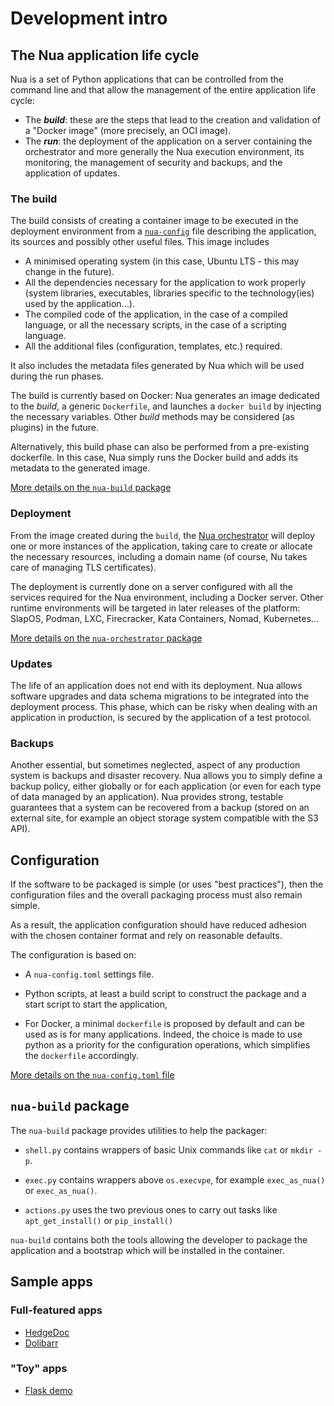 # Development intro

## The Nua application life cycle

Nua is a set of Python applications that can be controlled from the command line and that allow the management of the entire application life cycle:

- The ***build***: these are the steps that lead to the creation and validation of a "Docker image" (more precisely, an OCI image).
- The ***run***: the deployment of the application on a server containing the orchestrator and more generally the Nua execution environment, its monitoring, the management of security and backups, and the application of updates.

### The build

The build consists of creating a container image to be executed in the deployment environment from a [`nua-config`](./configuration/) file describing the application, its sources and possibly other useful files. This image includes

- A minimised operating system (in this case, Ubuntu LTS - this may change in the future).
- All the dependencies necessary for the application to work properly (system libraries, executables, libraries specific to the technology(ies) used by the application...).
- The compiled code of the application, in the case of a compiled language, or all the necessary scripts, in the case of a scripting language.
- All the additional files (configuration, templates, etc.) required.

It also includes the metadata files generated by Nua which will be used during the run phases.

The build is currently based on Docker: Nua generates an image dedicated to the *build*, a generic `Dockerfile`, and launches a `docker build` by injecting the necessary variables. Other *build* methods may be considered (as plugins) in the future.

Alternatively, this build phase can also be performed from a pre-existing dockerfile. In this case, Nua simply runs the Docker build and adds its metadata to the generated image.

[More details on the `nua-build` package](./builder/)


### Deployment

From the image created during the `build`, the [Nua orchestrator](./orchestrator/) will deploy one or more instances of the application, taking care to create or allocate the necessary resources, including a domain name (of course, Nu takes care of managing TLS certificates).

The deployment is currently done on a server configured with all the services required for the Nua environment, including a Docker server. Other runtime environments will be targeted in later releases of the platform: SlapOS, Podman, LXC, Firecracker, Kata Containers, Nomad, Kubernetes...

[More details on the `nua-orchestrator` package](./orchestrator/)


### Updates

The life of an application does not end with its deployment. Nua allows software upgrades and data schema migrations to be integrated into the deployment process. This phase, which can be risky when dealing with an application in production, is secured by the application of a test protocol.

### Backups

Another essential, but sometimes neglected, aspect of any production system is backups and disaster recovery. Nua allows you to simply define a backup policy, either globally or for each application (or even for each type of data managed by an application). Nua provides strong, testable guarantees that a system can be recovered from a backup (stored on an external site, for example an object storage system compatible with the S3 API).


## Configuration

If the software to be packaged is simple (or uses "best practices"), then the configuration files and the overall packaging process must also remain simple.

As a result, the application configuration should have reduced adhesion with the
chosen container format and rely on reasonable defaults.

The configuration is based on:

- A `nua-config.toml` settings file.

- Python scripts, at least a build script to construct the package and a start script to start the application,

- For Docker, a minimal `dockerfile` is proposed by default and can be used as is for many applications.
  Indeed, the choice is made to use python as a priority for the configuration operations, which simplifies the `dockerfile`
  accordingly.

[More details on the `nua-config.toml` file](./configuration/)


## `nua-build` package

The `nua-build` package provides utilities to help the packager:

- `shell.py` contains wrappers of basic Unix commands like `cat` or `mkdir -p`.

- `exec.py` contains wrappers above `os.execvpe`, for example `exec_as_nua()` or `exec_as_nua()`.

- `actions.py` uses the two previous ones to carry out tasks like `apt_get_install()` or `pip_install()`

`nua-build` contains both the tools allowing the developer to package the application and a bootstrap which will be
installed in the container.


## Sample apps

### Full-featured apps

- [HedgeDoc](https://github.com/abilian/nua/tree/main/apps/real-apps/hedgedoc)
- [Dolibarr](https://github.com/abilian/nua/tree/main/apps/real-apps/dolibarr)

### "Toy" apps

- [Flask demo](https://github.com/abilian/nua/tree/main/apps/sample-apps/demo-flask)
